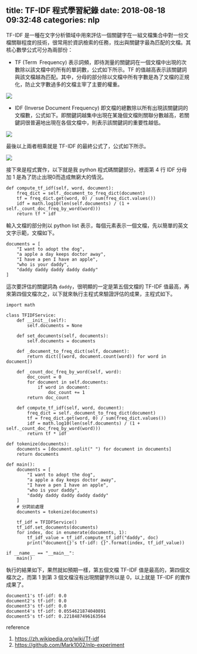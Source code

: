 title: TF-IDF 程式學習紀錄
date: 2018-08-18 09:32:48
categories: nlp
---
TF-IDF 是一種在文字分析領域中用來評估一個關鍵字在一組文檔集合中對一份文檔關聯程度的技術，很常用於資訊檢索的任務，找出與關鍵字最為匹配的文檔。其核心數學公式可分為兩部份：

* TF (Term Frequency)
表示詞頻，即待測量的關鍵詞在一個文檔中出現的次數除以該文檔中的所有的單詞數，公式如下所示。TF 的值越高表示該關鍵詞與該文檔越為匹配。其中，分母的部分除以文檔中所有字數是為了文檔的正規化，防止文字數過多的文檔主宰了主要的權重。

![](https://i.imgur.com/NbaW5i1.png)

* IDF (Inverse Document Frequency)
即文檔的總數除以所有出現該關鍵詞的文檔數，公式如下。即關鍵詞越集中出現在某幾個文檔則關聯分數越高，若關鍵詞很普遍地出現在各個文檔中，則表示該關鍵詞的重要性越低。

![](https://i.imgur.com/7gcnd05.png)

最後以上兩者相乘就是 TF-IDF 的最終公式了，公式如下所示。

![](https://i.imgur.com/dgoMfuy.png)

接下來是程式實作，以下就是我 python 程式碼關鍵部分。裡面第 4 行 IDF 分母加 1 是為了防止出現0而造成無窮大的情況。 
```python=
def compute_tf_idf(self, word, document):
    freq_dict = self._document_to_freq_dict(document)
    tf = freq_dict.get(word, 0) / sum(freq_dict.values())
    idf = math.log10(len(self.documents) / (1 + self._count_doc_freq_by_word(word)))
    return tf * idf
```
輸入文檔的部分則以 python list 表示，每個元素表示一個文檔，先以簡單的英文文字示範，文檔如下。
```python=
documents = [
    "I want to adopt the dog",
    "a apple a day keeps doctor away",
    "I have a pen I have an apple",
    "who is your daddy",
    "daddy daddy daddy daddy daddy"
]
```
這次要評估的關鍵詞為 ``daddy``，很明顯的一定是第五個文檔的 TF-IDF 值最高，再來第四個文檔次之，以下就來執行主程式來驗證評估的成果，主程式如下。
```python=
import math

class TFIDFService:
    def __init__(self):
        self.documents = None

    def set_documents(self, documents):
        self.documents = documents

    def _document_to_freq_dict(self, document):
        return dict([(word, document.count(word)) for word in document])
    
    def _count_doc_freq_by_word(self, word):
        doc_count = 0
        for document in self.documents:
            if word in document:
                doc_count += 1
        return doc_count
    
    def compute_tf_idf(self, word, document):
        freq_dict = self._document_to_freq_dict(document)
        tf = freq_dict.get(word, 0) / sum(freq_dict.values())
        idf = math.log10(len(self.documents) / (1 + self._count_doc_freq_by_word(word)))
        return tf * idf

def tokenize(documents):
    documents = [document.split(" ") for document in documents]
    return documents

def main():
    documents = [
        "I want to adopt the dog",
        "a apple a day keeps doctor away",
        "I have a pen I have an apple",
        "who is your daddy",
        "daddy daddy daddy daddy daddy"
    ]
    # 分詞前處理
    documents = tokenize(documents)

    tf_idf = TFIDFService()
    tf_idf.set_documents(documents)
    for index, doc in enumerate(documents, 1):
        tf_idf_value = tf_idf.compute_tf_idf("daddy", doc)
        print("document{}'s tf-idf: {}".format(index, tf_idf_value))

if __name__ == "__main__":
    main()
```
執行的結果如下，果然就如預期一樣，第五個文檔 TF-IDF 值是最高的，第四個文檔次之，而第 1 到第 3 個文檔沒有出現關鍵字所以是 0，以上就是 TF-IDF 的實作成果了。
```
document1's tf-idf: 0.0
document2's tf-idf: 0.0
document3's tf-idf: 0.0
document4's tf-idf: 0.0554621874040891
document5's tf-idf: 0.2218487496163564
```
reference
1. https://zh.wikipedia.org/wiki/Tf-idf
2. https://github.com/Mark1002/nlp-experiment